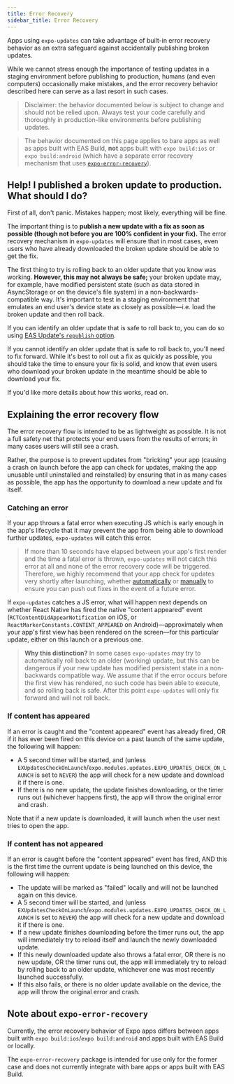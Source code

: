 ```yaml
---
title: Error Recovery
sidebar_title: Error Recovery
---
```


Apps using `expo-updates` can take advantage of built-in error recovery behavior as an extra safeguard against accidentally publishing broken updates.

While we cannot stress enough the importance of testing updates in a staging environment before publishing to production, humans (and even computers) occasionally make mistakes, and the error recovery behavior described here can serve as a last resort in such cases.

> Disclaimer: the behavior documented below is subject to change and should not be relied upon. Always test your code carefully and thoroughly in production-like environments before publishing updates.

> The behavior documented on this page applies to bare apps as well as apps built with EAS Build, **not** apps built with `expo build:ios` or `expo build:android` (which have a separate error recovery mechanism that uses [`expo-error-recovery`](/versions/latest/sdk/error-recovery)).

## Help! I published a broken update to production. What should I do?

First of all, don't panic. Mistakes happen; most likely, everything will be fine.

The important thing is to **publish a new update with a fix as soon as possible (though not before you are 100% confident in your fix).** The error recovery mechanism in `expo-updates` will ensure that in most cases, even users who have already downloaded the broken update should be able to get the fix.

The first thing to try is rolling back to an older update that you know was working. **However, this may not always be safe;** your broken update may, for example, have modified persistent state (such as data stored in AsyncStorage or on the device's file system) in a non-backwards-compatible way. It's important to test in a staging environment that emulates an end user's device state as closely as possible—i.e. load the broken update and then roll back.

If you can identify an older update that is safe to roll back to, you can do so using [EAS Update's `republish` option](/eas-update/eas-update-and-eas-cli/#republish-a-previous-update-within-a-branch).

If you cannot identify an older update that is safe to roll back to, you'll need to fix forward. While it's best to roll out a fix as quickly as possible, you should take the time to ensure your fix is solid, and know that even users who download your broken update in the meantime should be able to download your fix.

If you'd like more details about how this works, read on.

## Explaining the error recovery flow

The error recovery flow is intended to be as lightweight as possible. It is not a full safety net that protects your end users from the results of errors; in many cases users will still see a crash.

Rather, the purpose is to prevent updates from "bricking" your app (causing a crash on launch before the app can check for updates, making the app unusable until uninstalled and reinstalled) by ensuring that in as many cases as possible, the app has the opportunity to download a new update and fix itself.

### Catching an error

If your app throws a fatal error when executing JS which is early enough in the app's lifecycle that it may prevent the app from being able to download further updates, `expo-updates` will catch this error.

> If more than 10 seconds have elapsed between your app's first render and the time a fatal error is thrown, `expo-updates` will not catch this error at all and none of the error recovery code will be triggered. Therefore, we highly recommend that your app check for updates very shortly after launching, whether [automatically](/bare/updating-your-app/#automatic-updates) or [manually](/bare/updating-your-app/#manual-updates) to ensure you can push out fixes in the event of a future error.

If `expo-updates` catches a JS error, what will happen next depends on whether React Native has fired the native "content appeared" event (`RCTContentDidAppearNotification` on iOS, or `ReactMarkerConstants.CONTENT_APPEARED` on Android)—approximately when your app's first view has been rendered on the screen—for this particular update, either on this launch or a previous one.

> **Why this distinction?** In some cases `expo-updates` may try to automatically roll back to an older (working) update, but this can be dangerous if your new update has modified persistent state in a non-backwards compatible way. We assume that if the error occurs before the first view has rendered, no such code has been able to execute, and so rolling back is safe. After this point `expo-updates` will only fix forward and will not roll back.

### If content has appeared

If an error is caught and the "content appeared" event has already fired, OR if it has ever been fired on this device on a past launch of the same update, the following will happen:

- A 5 second timer will be started, and (unless `EXUpdatesCheckOnLaunch`/`expo.modules.updates.EXPO_UPDATES_CHECK_ON_LAUNCH` is set to `NEVER`) the app will check for a new update and download it if there is one.
- If there is no new update, the update finishes downloading, or the timer runs out (whichever happens first), the app will throw the original error and crash.

Note that if a new update is downloaded, it will launch when the user next tries to open the app.

### If content has not appeared

If an error is caught before the "content appeared" event has fired, AND this is the first time the current update is being launched on this device, the following will happen:

- The update will be marked as "failed" locally and will not be launched again on this device.
- A 5 second timer will be started, and (unless `EXUpdatesCheckOnLaunch`/`expo.modules.updates.EXPO_UPDATES_CHECK_ON_LAUNCH` is set to `NEVER`) the app will check for a new update and download it if there is one.
- If a new update finishes downloading before the timer runs out, the app will immediately try to reload itself and launch the newly downloaded update.
- If this newly downloaded update also throws a fatal error, OR there is no new update, OR the timer runs out, the app will immediately try to reload by rolling back to an older update, whichever one was most recently launched successfully.
- If this also fails, or there is no older update available on the device, the app will throw the original error and crash.

## Note about `expo-error-recovery`

Currently, the error recovery behavior of Expo apps differs between apps built with `expo build:ios`/`expo build:android` and apps built with EAS Build or locally.

The `expo-error-recovery` package is intended for use only for the former case and does not currently integrate with bare apps or apps built with EAS Build.
